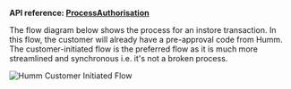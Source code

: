 <strong>API reference: <a href="/api/process_authorisation/">ProcessAuthorisation</a></strong>

The flow diagram below shows the process for an instore transaction. In this flow, the customer will already have a pre-approval code from Humm. The customer-initiated flow is the preferred flow as it is much more streamlined and synchronous i.e. it's not a broken process.

<img src="/img/flows/cust-initiated-flow.png" alt="Humm Customer Initiated Flow">
